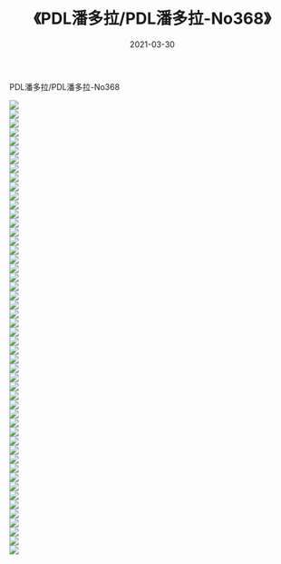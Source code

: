 ﻿---
layout: post
title:  《PDL潘多拉/PDL潘多拉-No368》
date:   2021-03-30
img: http://img.660000.xyz/Sharelink/网络美图/2021/PDL潘多拉/PDL潘多拉-No368/000.jpg
categories: [美女, 清纯, 唯美]
---

PDL潘多拉/PDL潘多拉-No368

 ![](http://img.660000.xyz/Sharelink/网络美图/2021/PDL潘多拉/PDL潘多拉-No368/001.jpg) <br>![](http://img.660000.xyz/Sharelink/网络美图/2021/PDL潘多拉/PDL潘多拉-No368/002.jpg) <br>![](http://img.660000.xyz/Sharelink/网络美图/2021/PDL潘多拉/PDL潘多拉-No368/003.jpg) <br>![](http://img.660000.xyz/Sharelink/网络美图/2021/PDL潘多拉/PDL潘多拉-No368/004.jpg) <br>![](http://img.660000.xyz/Sharelink/网络美图/2021/PDL潘多拉/PDL潘多拉-No368/005.jpg) <br>![](http://img.660000.xyz/Sharelink/网络美图/2021/PDL潘多拉/PDL潘多拉-No368/006.jpg) <br>![](http://img.660000.xyz/Sharelink/网络美图/2021/PDL潘多拉/PDL潘多拉-No368/007.jpg) <br>![](http://img.660000.xyz/Sharelink/网络美图/2021/PDL潘多拉/PDL潘多拉-No368/008.jpg) <br>![](http://img.660000.xyz/Sharelink/网络美图/2021/PDL潘多拉/PDL潘多拉-No368/009.jpg) <br>![](http://img.660000.xyz/Sharelink/网络美图/2021/PDL潘多拉/PDL潘多拉-No368/010.jpg) <br>![](http://img.660000.xyz/Sharelink/网络美图/2021/PDL潘多拉/PDL潘多拉-No368/011.jpg) <br>![](http://img.660000.xyz/Sharelink/网络美图/2021/PDL潘多拉/PDL潘多拉-No368/012.jpg) <br>![](http://img.660000.xyz/Sharelink/网络美图/2021/PDL潘多拉/PDL潘多拉-No368/013.jpg) <br>![](http://img.660000.xyz/Sharelink/网络美图/2021/PDL潘多拉/PDL潘多拉-No368/014.jpg) <br>![](http://img.660000.xyz/Sharelink/网络美图/2021/PDL潘多拉/PDL潘多拉-No368/015.jpg) <br>![](http://img.660000.xyz/Sharelink/网络美图/2021/PDL潘多拉/PDL潘多拉-No368/016.jpg) <br>![](http://img.660000.xyz/Sharelink/网络美图/2021/PDL潘多拉/PDL潘多拉-No368/017.jpg) <br>![](http://img.660000.xyz/Sharelink/网络美图/2021/PDL潘多拉/PDL潘多拉-No368/018.jpg) <br>![](http://img.660000.xyz/Sharelink/网络美图/2021/PDL潘多拉/PDL潘多拉-No368/019.jpg) <br>![](http://img.660000.xyz/Sharelink/网络美图/2021/PDL潘多拉/PDL潘多拉-No368/020.jpg) <br>![](http://img.660000.xyz/Sharelink/网络美图/2021/PDL潘多拉/PDL潘多拉-No368/021.jpg) <br>![](http://img.660000.xyz/Sharelink/网络美图/2021/PDL潘多拉/PDL潘多拉-No368/022.jpg) <br>![](http://img.660000.xyz/Sharelink/网络美图/2021/PDL潘多拉/PDL潘多拉-No368/023.jpg) <br>![](http://img.660000.xyz/Sharelink/网络美图/2021/PDL潘多拉/PDL潘多拉-No368/024.jpg) <br>![](http://img.660000.xyz/Sharelink/网络美图/2021/PDL潘多拉/PDL潘多拉-No368/025.jpg) <br>![](http://img.660000.xyz/Sharelink/网络美图/2021/PDL潘多拉/PDL潘多拉-No368/026.jpg) <br>![](http://img.660000.xyz/Sharelink/网络美图/2021/PDL潘多拉/PDL潘多拉-No368/027.jpg) <br>![](http://img.660000.xyz/Sharelink/网络美图/2021/PDL潘多拉/PDL潘多拉-No368/028.jpg) <br>![](http://img.660000.xyz/Sharelink/网络美图/2021/PDL潘多拉/PDL潘多拉-No368/029.jpg) <br>![](http://img.660000.xyz/Sharelink/网络美图/2021/PDL潘多拉/PDL潘多拉-No368/030.jpg) <br>![](http://img.660000.xyz/Sharelink/网络美图/2021/PDL潘多拉/PDL潘多拉-No368/031.jpg) <br>![](http://img.660000.xyz/Sharelink/网络美图/2021/PDL潘多拉/PDL潘多拉-No368/032.jpg) <br>![](http://img.660000.xyz/Sharelink/网络美图/2021/PDL潘多拉/PDL潘多拉-No368/033.jpg) <br>![](http://img.660000.xyz/Sharelink/网络美图/2021/PDL潘多拉/PDL潘多拉-No368/034.jpg) <br>![](http://img.660000.xyz/Sharelink/网络美图/2021/PDL潘多拉/PDL潘多拉-No368/035.jpg) <br>![](http://img.660000.xyz/Sharelink/网络美图/2021/PDL潘多拉/PDL潘多拉-No368/036.jpg) <br>![](http://img.660000.xyz/Sharelink/网络美图/2021/PDL潘多拉/PDL潘多拉-No368/037.jpg) <br>![](http://img.660000.xyz/Sharelink/网络美图/2021/PDL潘多拉/PDL潘多拉-No368/038.jpg) <br>![](http://img.660000.xyz/Sharelink/网络美图/2021/PDL潘多拉/PDL潘多拉-No368/039.jpg) <br>![](http://img.660000.xyz/Sharelink/网络美图/2021/PDL潘多拉/PDL潘多拉-No368/040.jpg) <br>![](http://img.660000.xyz/Sharelink/网络美图/2021/PDL潘多拉/PDL潘多拉-No368/041.jpg) <br>![](http://img.660000.xyz/Sharelink/网络美图/2021/PDL潘多拉/PDL潘多拉-No368/042.jpg) <br>![](http://img.660000.xyz/Sharelink/网络美图/2021/PDL潘多拉/PDL潘多拉-No368/043.jpg) <br>![](http://img.660000.xyz/Sharelink/网络美图/2021/PDL潘多拉/PDL潘多拉-No368/044.jpg) <br>![](http://img.660000.xyz/Sharelink/网络美图/2021/PDL潘多拉/PDL潘多拉-No368/045.jpg) <br>![](http://img.660000.xyz/Sharelink/网络美图/2021/PDL潘多拉/PDL潘多拉-No368/046.jpg) <br>![](http://img.660000.xyz/Sharelink/网络美图/2021/PDL潘多拉/PDL潘多拉-No368/047.jpg) <br>![](http://img.660000.xyz/Sharelink/网络美图/2021/PDL潘多拉/PDL潘多拉-No368/048.jpg) <br>![](http://img.660000.xyz/Sharelink/网络美图/2021/PDL潘多拉/PDL潘多拉-No368/049.jpg) <br>![](http://img.660000.xyz/Sharelink/网络美图/2021/PDL潘多拉/PDL潘多拉-No368/050.jpg) <br>